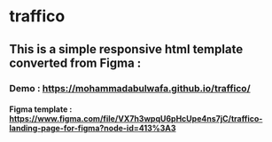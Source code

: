 # traffico

## This is a simple responsive html template converted from Figma :

### Demo : https://mohammadabulwafa.github.io/traffico/

#### Figma template : https://www.figma.com/file/VX7h3wpqU6pHcUpe4ns7jC/traffico-landing-page-for-figma?node-id=413%3A3
